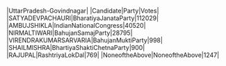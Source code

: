  
|UttarPradesh-Govindnagar|
|Candidate|Party|Votes|
|SATYADEVPACHAURI|BharatiyaJanataParty|112029|
|AMBUJSHIKLA|IndianNationalCongress|40520|
|NIRMALTIWARI|BahujanSamajParty|28795|
|VIRENDRAKUMARSARVARIA|BahujanMuktiParty|998|
|SHAILMISHRA|BhartiyaShaktiChetnaParty|900|
|RAJUPAL|RashtriyaLokDal|769|
|NoneoftheAbove|NoneoftheAbove|1247|
